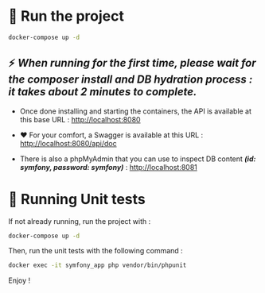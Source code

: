# 🚀 Run the project

```bash
docker-compose up -d
```

## ⚡ *When running for the first time, please wait for the composer install and DB hydration process : **it takes about 2 minutes to complete**.*

- Once done installing and starting the containers, the API is available at this base URL : <http://localhost:8080>

- ❤️ For your comfort, a Swagger is available at this URL : <http://localhost:8080/api/doc>

- There is also a phpMyAdmin that you can use to inspect DB content _**(id: symfony, password: symfony)**_ : <http://localhost:8081> 

# 🔎 Running Unit tests

If not already running, run the project with :  
```bash
docker-compose up -d
```
Then, run the unit tests with the following command :
```bash
docker exec -it symfony_app php vendor/bin/phpunit
```

Enjoy !
